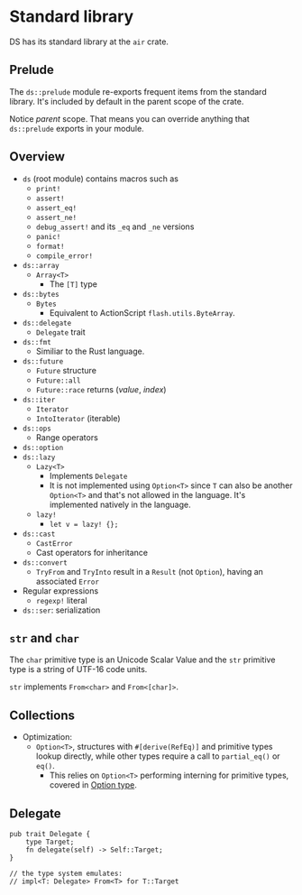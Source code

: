 # Standard library

DS has its standard library at the `air` crate.

## Prelude

The `ds::prelude` module re-exports frequent items from the standard library. It's included by default in the parent scope of the crate.

Notice _parent_ scope. That means you can override anything that `ds::prelude` exports in your module.

## Overview

- `ds` (root module) contains macros such as
  - `print!`
  - `assert!`
  - `assert_eq!`
  - `assert_ne!`
  - `debug_assert!` and its `_eq` and `_ne` versions
  - `panic!`
  - `format!`
  - `compile_error!`
- `ds::array`
  - `Array<T>`
    - The `[T]` type
- `ds::bytes`
  - `Bytes`
    - Equivalent to ActionScript `flash.utils.ByteArray`.
- `ds::delegate`
  - `Delegate` trait
- `ds::fmt`
  - Similiar to the Rust language.
- `ds::future`
  - `Future` structure
  - `Future::all`
  - `Future::race` returns (_value_, _index_)
- `ds::iter`
  - `Iterator`
  - `IntoIterator` (iterable)
- `ds::ops`
  - Range operators
- `ds::option`
- `ds::lazy`
  - `Lazy<T>`
    - Implements `Delegate`
    - It is not implemented using `Option<T>` since `T` can also be another `Option<T>` and that's not allowed in the language. It's implemented natively in the language.
  - `lazy!`
    - `let v = lazy! {};`
- `ds::cast`
  - `CastError`
  - Cast operators for inheritance
- `ds::convert`
  - `TryFrom` and `TryInto` result in a `Result` (not `Option`), having an associated `Error`
- Regular expressions
  - `regexp!` literal
- `ds::ser`: serialization

## `str` and `char`

The `char` primitive type is an Unicode Scalar Value and the `str` primitive type is a string of UTF-16 code units.

`str` implements `From<char>` and `From<[char]>`.

## Collections

- Optimization:
  - `Option<T>`, structures with `#[derive(RefEq)]` and primitive types lookup directly, while other types require a call to `partial_eq()` or `eq()`.
    - This relies on `Option<T>` performing interning for primitive types, covered in [Option type](option-type.md).

## Delegate

```
pub trait Delegate {
    type Target;
    fn delegate(self) -> Self::Target;
}

// the type system emulates:
// impl<T: Delegate> From<T> for T::Target
```